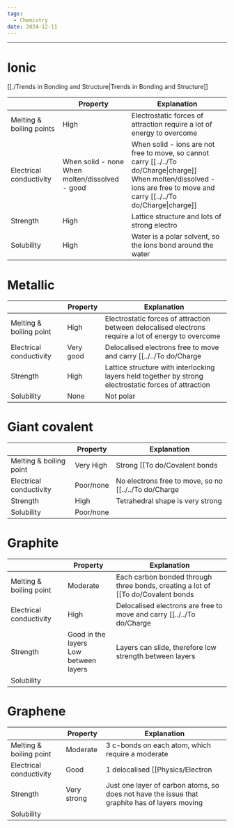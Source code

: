 ```yaml
---
tags:
  - Chemistry
date: 2024-12-11
---
```

---  
# Ionic  
[[./Trends in Bonding and Structure|Trends in Bonding and Structure]]  
  
|                          | Property                                          | Explanation                                                                                                                                                          |  
| ------------------------ | ------------------------------------------------- | -------------------------------------------------------------------------------------------------------------------------------------------------------------------- |  
| Melting & boiling points | High                                              | Electrostatic forces of attraction require a lot of energy to overcome                                                                                               |  
| Electrical conductivity  | When solid - none<br>When molten/dissolved - good | When solid - ions are not free to move, so cannot carry [[../../To do/Charge\|charge]]<br>When molten/dissolved - ions are free to move and carry [[../../To do/Charge\|charge]] |  
| Strength                 | High                                              | Lattice structure and lots of strong electro                                                                                                                         |  
| Solubility               | High                                              | Water is a polar solvent, so the ions bond around the water                                                                                                          |  
# Metallic  
  
|                         | Property  | Explanation                                                                                           |  
| ----------------------- | --------- | ----------------------------------------------------------------------------------------------------- |  
| Melting & boiling point | High      | Electrostatic forces of attraction between delocalised electrons require a lot of energy to overcome  |  
| Electrical conductivity | Very good | Delocalised electrons free to move and carry [[../../To do/Charge|charge]]                                                   |  
| Strength                | High      | Lattice structure with interlocking layers held together by strong electrostatic forces of attraction |  
| Solubility              | None      | Not polar                                                                                             |  
# Giant covalent  
  
|                         | Property  | Explanation                                                                   |  
| ----------------------- | --------- | ----------------------------------------------------------------------------- |  
| Melting & boiling point | Very High | Strong [[To do/Covalent bonds|covalent bonds]] - 4 on each carbon - require lots of energy to overcome |  
| Electrical conductivity | Poor/none | No electrons free to move, so no [[../../To do/Charge|charge]] can flow                              |  
| Strength                | High      | Tetrahedral shape is very strong                                              |  
| Solubility              | Poor/none |                                                                               |  
# Graphite  
  
|                         | Property                                 | Explanation                                                                                                       |  
| ----------------------- | ---------------------------------------- | ----------------------------------------------------------------------------------------------------------------- |  
| Melting & boiling point | Moderate                                 | Each carbon bonded through three bonds, creating a lot of [[To do/Covalent bonds|covalent bonds]] that require a lot of energy to overcome |  
| Electrical conductivity | High                                     | Delocalised electrons are free to move and carry [[../../To do/Charge|charge]]                                                           |  
| Strength                | Good in the layers<br>Low between layers | Layers can slide, therefore low strength between layers                                                           |  
| Solubility              |                                          |                                                                                                                   |  
  
# Graphene  
  
|                         | Property    | Explanation                                                                                   |  
| ----------------------- | ----------- | --------------------------------------------------------------------------------------------- |  
| Melting & boiling point | Moderate    | 3 c-bonds on each atom, which require a moderate                                              |  
| Electrical conductivity | Good        | 1 delocalised [[Physics/Electron|electron]] per carbon atom can move freely and carry [[../../To do/Charge|charge]]                       |  
| Strength                | Very strong | Just one layer of carbon atoms, so does not have the issue that graphite has of layers moving |  
| Solubility              |             |                                                                                               |  
